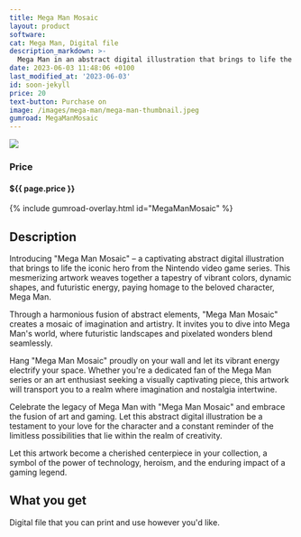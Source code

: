 ```yaml
---
title: Mega Man Mosaic
layout: product
software: 
cat: Mega Man, Digital file
description_markdown: >-
  Mega Man in an abstract digital illustration that brings to life the iconic hero from the Nintendo video game series.
date: 2023-06-03 11:48:06 +0100
last_modified_at: '2023-06-03'
id: soon-jekyll
price: 20
text-button: Purchase on
image: /images/mega-man/mega-man-thumbnail.jpeg
gumroad: MegaManMosaic
---
```

<a href="https://wooley.gumroad.com/l/MegaManMosaic" class="no-underline pv2 grow db"><img class="w-100" src="{{site.baseurl}}/images/mega-man/mega-man-mock.png"></a>

### Price
<h4 itemprop="priceCurrency" content="USD">$<span itemprop="price" content="{{ page.price }}">{{ page.price }}</span></h4>

{% include gumroad-overlay.html id="MegaManMosaic" %}

## Description
Introducing "Mega Man Mosaic" – a captivating abstract digital illustration that brings to life the iconic hero from the Nintendo video game series. This mesmerizing artwork weaves together a tapestry of vibrant colors, dynamic shapes, and futuristic energy, paying homage to the beloved character, Mega Man.

Through a harmonious fusion of abstract elements, "Mega Man Mosaic" creates a mosaic of imagination and artistry. It invites you to dive into Mega Man's world, where futuristic landscapes and pixelated wonders blend seamlessly.

Hang "Mega Man Mosaic" proudly on your wall and let its vibrant energy electrify your space. Whether you're a dedicated fan of the Mega Man series or an art enthusiast seeking a visually captivating piece, this artwork will transport you to a realm where imagination and nostalgia intertwine.

Celebrate the legacy of Mega Man with "Mega Man Mosaic" and embrace the fusion of art and gaming. Let this abstract digital illustration be a testament to your love for the character and a constant reminder of the limitless possibilities that lie within the realm of creativity.

Let this artwork become a cherished centerpiece in your collection, a symbol of the power of technology, heroism, and the enduring impact of a gaming legend.

## What you get

Digital file that you can print and use however you'd like.